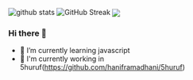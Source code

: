![github stats](https://github-readme-stats.vercel.app/api?username=haniframadhani&show_icons=true)
![GitHub Streak](https://github-readme-streak-stats.herokuapp.com?user=haniframadhani&theme=onedark&date_format=M%20j%5B%2C%20Y%5D)
<img align="center" src="https://github-readme-stats.vercel.app/api/top-langs/?username=haniframadhani&layout=compact&title_color=41b883&icon_color=41b883&text_color=273849&bg_color=fffefe" />
### Hi there 👋
- 🌱 I’m currently learning javascript
- 🥽 I'm currently working in 5huruf(https://github.com/haniframadhani/5huruf)
